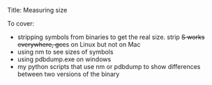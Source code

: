 Title: Measuring size

To cover:

-   stripping symbols from binaries to get the real size. strip ~~S
    works everywhere, gcc~~s on Linux but not on Mac
-   using nm to see sizes of symbols
-   using pdbdump.exe on windows
-   my python scripts that use nm or pdbdump to show differences between
    two versions of the binary

